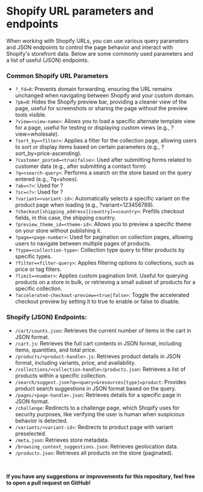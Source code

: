 # Shopify URL parameters and endpoints

When working with Shopify URLs, you can use various query parameters and JSON endpoints to control the page behavior and interact with Shopify's storefront data. Below are some commonly used parameters and a list of useful (JSON) endpoints.

### Common Shopify URL Parameters

- `?_fd=0`: Prevents domain forwarding, ensuring the URL remains unchanged when navigating between Shopify and your custom domain.
- `?pb=0`: Hides the Shopify preview bar, providing a cleaner view of the page, useful for screenshots or sharing the page without the preview tools visible.
- `?view=<view-name>`: Allows you to load a specific alternate template view for a page, useful for testing or displaying custom views (e.g., ?view=wholesale).
- `?sort_by=<filter>`: Applies a filter for the collection page, allowing users to sort or display items based on certain parameters (e.g., ?sort_by=price-ascending).
- `?customer_posted=<true|false>`: Used after submitting forms related to customer data (e.g., after submitting a contact form)
- `?q=<search-query>`: Performs a search on the store based on the query entered (e.g., ?q=shoes).
- `?ab=<?>`: Used for ?
- `?sc=<?>`: Used for ?
- `?variant=<variant-id>`: Automatically selects a specific variant on the product page when loading (e.g., ?variant=123456789).
- `?checkout[shipping_address][country]=<country>`: Prefills checkout fields, in this case, the shipping country.
- `?preview_theme_id=<theme-id>`: Allows you to preview a specific theme on your store without publishing it.
- `?page=<page-number>`: Used for pagination on collection pages, allowing users to navigate between multiple pages of products.
- `?type=<collection-type>`: Collection type query to filter products by specific types.
- `?filter=<filter-query>`: Applies filtering options to collections, such as price or tag filters.
- `?limit=<number>`: Applies custom pagination limit. Useful for querying products on a store in bulk, or retrieving a small subset of products for a specific collection.
- `?accelerated-checkout-preview=<true|false>`: Toggle the accelerated checkout preview by setting it to true to enable or false to disable.

### Shopify (JSON) Endpoints:

- `/cart/counts.json`: Retrieves the current number of items in the cart in JSON format.
- `/cart.js`: Retrieves the full cart contents in JSON format, including items, quantities, and total price.
- `/products/<product-handle>.js`: Retrieves product details in JSON format, including variants, price, and availability.
- `/collections/<collection-handle>/products.json`: Retrieves a list of products within a specific collection.
- `/search/suggest.json?q=<query>&resources[type]=product`: Provides product search suggestions in JSON format based on the query.
- `/pages/<page-handle>.json`: Retrieves details for a specific page in JSON format.
- `/challenge`: Redirects to a challenge page, which Shopify uses for security purposes, like verifying the user is human when suspicious behavior is detected.
- `/variants/<variant-id>`: Redirects to product page with variant preselected.
- `/meta.json`: Retrieves store metadata.
- `/browsing_context_suggestions.json`: Retrieves geolocation data.
- `/products.json`: Retrieves all products on the store (paginated).

<br>

**If you have any suggestions or improvements for this repository, feel free to open a pull request on GitHub!**
